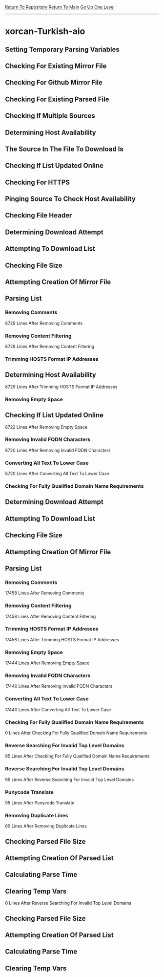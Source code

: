 [Return To Repository](https://github.com/DigitalWarrior/piholeparser/)
[Return To Main](https://github.com/DigitalWarrior/piholeparser/blob/master/RecentRunLogs/Mainlog.md)
[Go Up One Level](https://github.com/DigitalWarrior/piholeparser/blob/master/RecentRunLogs/TopLevelScripts/30-Processing-External-Blacklists.md)
____________________________________
# xorcan-Turkish-aio
## Setting Temporary Parsing Variables
## Checking For Existing Mirror File
## Checking For Github Mirror File
## Checking For Existing Parsed File
## Checking If Multiple Sources
## Determining Host Availability
## The Source In The File To Download Is
## Checking If List Updated Online
## Checking For HTTPS
## Pinging Source To Check Host Availability
## Checking File Header
## Determining Download Attempt
## Attempting To Download List
## Checking File Size
## Attempting Creation Of Mirror File
## Parsing List
### Removing Comments
8729 Lines After Removing Comments
### Removing Content Filtering
8729 Lines After Removing Content Filtering
### Trimming HOSTS Format IP Addresses
## Determining Host Availability
8729 Lines After Trimming HOSTS Format IP Addresses
### Removing Empty Space
## Checking If List Updated Online
8722 Lines After Removing Empty Space
### Removing Invalid FQDN Characters
8720 Lines After Removing Invalid FQDN Characters
### Converting All Text To Lower Case
8720 Lines After Converting All Text To Lower Case
### Checking For Fully Qualified Domain Name Requirements
## Determining Download Attempt
## Attempting To Download List
## Checking File Size
## Attempting Creation Of Mirror File
## Parsing List
### Removing Comments
17458 Lines After Removing Comments
### Removing Content Filtering
17458 Lines After Removing Content Filtering
### Trimming HOSTS Format IP Addresses
17458 Lines After Trimming HOSTS Format IP Addresses
### Removing Empty Space
17444 Lines After Removing Empty Space
### Removing Invalid FQDN Characters
17440 Lines After Removing Invalid FQDN Characters
### Converting All Text To Lower Case
17440 Lines After Converting All Text To Lower Case
### Checking For Fully Qualified Domain Name Requirements
0 Lines After Checking For Fully Qualified Domain Name Requirements
### Reverse Searching For Invalid Top Level Domains
95 Lines After Checking For Fully Qualified Domain Name Requirements
### Reverse Searching For Invalid Top Level Domains
95 Lines After Reverse Searching For Invalid Top Level Domains
### Punycode Translate
95 Lines After Punycode Translate
### Removing Duplicate Lines
69 Lines After Removing Duplicate Lines
## Checking Parsed File Size
## Attempting Creation Of Parsed List
## Calculating Parse Time
## Clearing Temp Vars
0 Lines After Reverse Searching For Invalid Top Level Domains
## Checking Parsed File Size
## Attempting Creation Of Parsed List
## Calculating Parse Time
## Clearing Temp Vars
